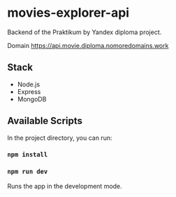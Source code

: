 # movies-explorer-api

Backend of the Praktikum by Yandex diploma project.

Domain https://api.movie.diploma.nomoredomains.work

## Stack
* Node.js
* Express
* MongoDB

## Available Scripts

In the project directory, you can run:

### `npm install`
### `npm run dev`

Runs the app in the development mode.
